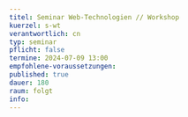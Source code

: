 ```yaml
---
titel: Seminar Web-Technologien // Workshop
kuerzel: s-wt
verantwortlich: cn
typ: seminar
pflicht: false
termine: 2024-07-09 13:00
empfohlene-voraussetzungen: 
published: true
dauer: 180
raum: folgt
info: 
---
```


